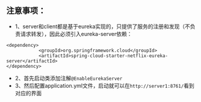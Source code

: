 ## 注意事项：
* 1、server和client都是基于eureka实现的，只提供了服务的注册和发现（不负责请求转发），因此必须引入eureka-server依赖：
```
<dependency>
            <groupId>org.springframework.cloud</groupId>
            <artifactId>spring-cloud-starter-netflix-eureka-server</artifactId>
</dependency>
```
* 2、首先启动类添加注解`@EnableEurekaServer`
* 3、然后配置application.yml文件，启动就可以在`http://server1:8761/`看到对应的界面
